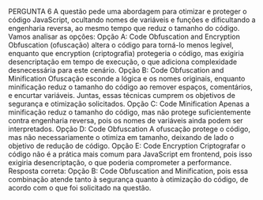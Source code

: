 PERGUNTA 6
A questão pede uma abordagem para otimizar e proteger o código JavaScript, ocultando nomes de variáveis e funções e dificultando a engenharia reversa, ao mesmo tempo que reduz o tamanho do código.
Vamos analisar as opções:
Opção A: Code Obfuscation and Encryption
Obfuscation (ofuscação) altera o código para torná-lo menos legível, enquanto que encryption (criptografia) protegeria o código, mas exigiria desencriptação em tempo de execução, o que adiciona complexidade desnecessária para este cenário.
Opção B: Code Obfuscation and Minification
Ofuscação esconde a lógica e os nomes originais, enquanto minificação reduz o tamanho do código ao remover espaços, comentários, e encurtar variáveis. Juntas, essas técnicas cumprem os objetivos de segurança e otimização solicitados.
Opção C: Code Minification
Apenas a minificação reduz o tamanho do código, mas não protege suficientemente contra engenharia reversa, pois os nomes de variáveis ainda podem ser interpretados.
Opção D: Code Obfuscation
A ofuscação protege o código, mas não necessariamente o otimiza em tamanho, deixando de lado o objetivo de redução de código.
Opção E: Code Encryption
Criptografar o código não é a prática mais comum para JavaScript em frontend, pois isso exigiria desencriptação, o que poderia comprometer a performance.
Resposta correta: Opção B: Code Obfuscation and Minification, pois essa combinação atende tanto à segurança quanto à otimização do código, de acordo com o que foi solicitado na questão.